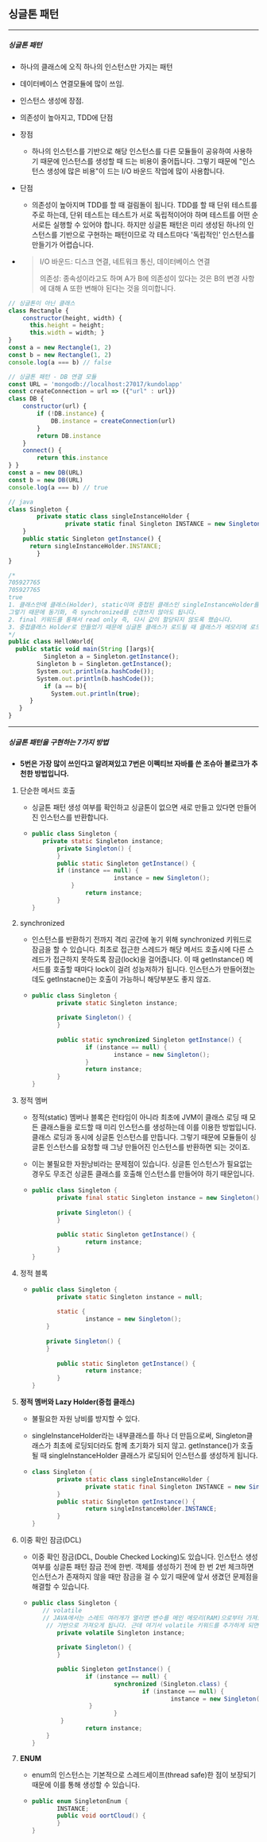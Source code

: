 ## 싱글톤 패턴

----

##### 싱글톤 패턴

- 하나의 클래스에 오직 하나의 인스턴스만 가지는 패턴

- 데이터베이스 연결모듈에 많이 쓰임. 

- 인스턴스 생성에 장점. 

- 의존성이 높아지고, TDD에 단점

- 장점

  - 하나의 인스턴스를 기반으로 해당 인스턴스를 다른 모듈들이 공유하여 사용하기 때문에 인스턴스를 생성할 때 드는 비용이 줄어듭니다.
    그렇기 때문에 "인스턴스 생성에 많은 비용"이 드는 I/O 바운드 작업에 많이 사용합니다.

- 단점

  - 의존성이 높아지며 TDD를 할 때 걸림돌이 됩니다. TDD를 할 때 단위 테스트를 주로 하는데, 단위 테스트는 테스트가 서로 독립적이어야 하며 테스트를 어떤 순서로든 실행할 수 있어야 합니다.
    하지만 싱글톤 패턴은 미리 생성된 하나의 인스턴스를 기반으로 구현하는 패턴이므로 각 테스트마다 '독립적인' 인스턴스를 만들기가 어렵습니다.

- >I/O 바운드: 디스크 연결, 네트워크 통신, 데이터베이스 연결
  >
  >의존성: 종속성이라고도 하며 A가 B에 의존성이 있다는 것은 B의 변경 사항에 대해 A 또한 변해야 된다는 것을 의미합니다.

```js
// 싱글톤이 아닌 클래스
class Rectangle {
    constructor(height, width) {
      this.height = height;
      this.width = width; }
}
const a = new Rectangle(1, 2) 
const b = new Rectangle(1, 2) 
console.log(a === b) // false

// 싱글톤 패턴 - DB 연결 모듈
const URL = 'mongodb://localhost:27017/kundolapp'
const createConnection = url => ({"url" : url})
class DB {
    constructor(url) {
        if (!DB.instance) {
            DB.instance = createConnection(url)
        }
        return DB.instance
    }
    connect() {
        return this.instance
} }
const a = new DB(URL)
const b = new DB(URL) 
console.log(a === b) // true

// java
class Singleton {
		private static class singleInstanceHolder {
				private static final Singleton INSTANCE = new Singleton(); 
    }
    public static Singleton getInstance() { 
      return singleInstanceHolder.INSTANCE;
		} 
}

/*
705927765
705927765
true
1. 클래스안에 클래스(Holder), static이며 중첩된 클래스인 singleInstanceHolder를 기반으로 객체를 선언했기 때문에 한 번만 로드되므로 싱글톤 클래스의 인스턴스는 애플리케이션 당 하나만 존재하며 클래스가 두 번 로드되지 않기 때문에 두 스레드가 동일한 JVM에서 2개의 인스턴스를 생성할 수 없습니다.
그렇기 때문에 동기화, 즉 synchronized를 신경쓰지 않아도 됩니다.
2. final 키워드를 통해서 read only 즉, 다시 값이 할당되지 않도록 했습니다.
3. 중첩클래스 Holder로 만들었기 때문에 싱글톤 클래스가 로드될 때 클래스가 메모리에 로드되지 않고 어떠한 모듈에서 getInstance()메서드가 호출할 때 싱글톤 객체를 최초로 생성 및 리턴하게 됩니다.
*/
public class HelloWorld{
  public static void main(String []args){
		  Singleton a = Singleton.getInstance(); 
    	Singleton b = Singleton.getInstance(); 
    	System.out.println(a.hashCode()); 
    	System.out.println(b.hashCode());
		  if (a == b){ 
        	System.out.println(true);
      } 
   }
}
```

----

##### 싱글톤 패턴을 구현하는 7가지 방법 

- **5번은 가장 많이 쓰인다고 알려져있고 7번은 이펙티브 자바를 쓴 조슈아 블로크가 추천한 방법입니다.**

1. 단순한 메서드 호출
   - 싱글톤 패턴 생성 여부를 확인하고 싱글톤이 없으면 새로 만들고 있다면 만들어진 인스턴스를 반환합니다.

   - ```java
     public class Singleton {
       	private static Singleton instance;
     		private Singleton() {
     		}
     		public static Singleton getInstance() { 
           	if (instance == null) {
     						instance = new Singleton(); 
         		}
     				return instance; 
     		}
     }
     ```

2. synchronized

   - 인스턴스를 반환하기 전까지 격리 공간에 놓기 위해 synchronized 키워드로 잠금을 할 수 있습니다. 
     최초로 접근한 스레드가 해당 메서드 호출시에 다른 스레드가 접근하지 못하도록 잠금(lock)을 걸어줍니다.
     이 때 getInstance() 메서드를 호출할 때마다 lock이 걸려 성능저하가 됩니다.
     인스턴스가 만들어졌는데도 getInstacne()는 호출이 가능하니 해당부분도 좋지 않죠.

   - ```java
     public class Singleton {
     		private static Singleton instance;
     		
     		private Singleton() { 
     		}
     		
     		public static synchronized Singleton getInstance() { 
     				if (instance == null) {
     						instance = new Singleton(); 
     				}
     				return instance; 
     		}
     }
     ```

3. 정적 멤버

   - 정적(static) 멤버나 블록은 런타임이 아니라 최초에 JVM이 클래스 로딩 때 모든 클래스들을 로드할 때 미리 인스턴스를 생성하는데 이를 이용한 방법입니다. 클래스 로딩과 동시에 싱글톤 인스턴스를 만듭니다. 그렇기 때문에 모듈들이 싱글톤 인스턴스를 요청할 때 그냥 만들어진 인스턴스를 반환하면 되는 것이죠.

   - 이는 불필요한 자원낭비라는 문제점이 있습니다. 싱글톤 인스턴스가 필요없는 경우도 무조건 싱글톤 클래스를 호출해 인스턴스를 만들어야 하기 때문입니다.

   - ```java
     public class Singleton {
     		private final static Singleton instance = new Singleton(); 
     		
     		private Singleton() {
     		}
     		
     		public static Singleton getInstance() { 
     				return instance;
     		} 
     }
     ```

4. 정적 블록

   - ```java
     public class Singleton {
     		private static Singleton instance = null;
     		
     		static {
     				instance = new Singleton();
         }
         
         private Singleton() { 
         }
         
     		public static Singleton getInstance() { 
     				return instance;
     		} 
     }
     ```

5. **정적 멤버와 Lazy Holder(중첩 클래스)**

   - 불필요한 자원 낭비를 방지할 수 있다.

   - singleInstanceHolder라는 내부클래스를 하나 더 만듬으로써, Singleton클래스가 최초에 로딩되더라도 함께 초기화가 되지 않고. getInstance()가 호출될 때 singleInstanceHolder 클래스가 로딩되어 인스턴스를 생성하게 됩니다.

   - ```java
     class Singleton {
     		private static class singleInstanceHolder {
     				private static final Singleton INSTANCE = new Singleton(); 
     		}
     		public static Singleton getInstance() { 
     				return singleInstanceHolder.INSTANCE;
     		} 
     }
     ```

6. 이중 확인 잠금(DCL)

   - 이중 확인 잠금(DCL, Double Checked Locking)도 있습니다. 인스턴스 생성 여부를 싱글톤 패턴 잠금 전에 한번. 객체를 생성하기 전에 한 번 2번 체크하면 인스턴스가 존재하지 않을 때만 잠금을 걸 수 있기 때문에 앞서 생겼던 문제점을 해결할 수 있습니다.

   - ```java
     public class Singleton {
       	// volatile
       	// JAVA에서는 스레드 여러개가 열리면 변수를 메인 메모리(RAM)으로부터 가져오는 것이 아니라 캐시메모리에서 각각의 캐시메모리를 
         // 기반으로 가져오게 됩니다. 근데 여기서 volatile 키워드를 추가하게 되면 Main Memory를 기반으로 저장하고 읽어옵니다.
     		private volatile Singleton instance; 
     		
     		private Singleton() {
     		}
     
     		public Singleton getInstance() { 
     				if (instance == null) {
     						synchronized (Singleton.class) { 
     								if (instance == null) {
     										instance = new Singleton(); 
                     }
     						} 
             }
     				return instance; 
         }
     }
     ```

7. **ENUM**

   - enum의 인스턴스는 기본적으로 스레드세이프(thread safe)한 점이 보장되기 때문에 이를 통해 생성할 수 있습니다.

   - ````java
     public enum SingletonEnum { 
     		INSTANCE;
     		public void oortCloud() { 
     		}
     }
     ````

